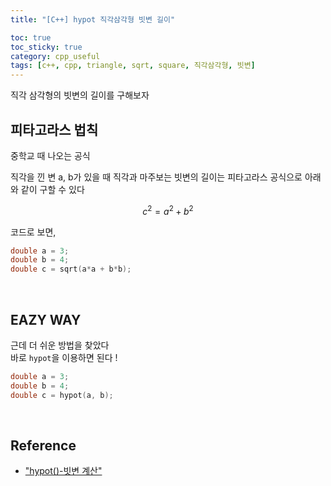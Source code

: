 ```yaml
---
title: "[C++] hypot 직각삼각형 빗변 길이"

toc: true
toc_sticky: true
category: cpp_useful
tags: [c++, cpp, triangle, sqrt, square, 직각삼각형, 빗변]
---
```


직각 삼각형의 빗변의 길이를 구해보자 <br/>


## 피타고라스 법칙

중학교 때 나오는 공식 <br/>

직각을 낀 변 a, b가 있을 때 직각과 마주보는 빗변의 길이는 피타고라스 공식으로 아래와 같이 구할 수 있다 <br/>

$$
c^2 = a^2 + b^2
$$

코드로 보면,

~~~c++
double a = 3;
double b = 4;
double c = sqrt(a*a + b*b);
~~~

<br/>

## EAZY WAY

근데 더 쉬운 방법을 찾았다 <br/>
바로 `hypot`을 이용하면 된다 ! <br/>

~~~c++
double a = 3;
double b = 4;
double c = hypot(a, b);
~~~

<br/>

## Reference
* ["hypot()-빗변 계산"](https://www.ibm.com/docs/ko/i/7.4?topic=functions-hypot-calculate-hypotenuse)